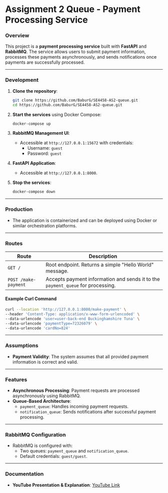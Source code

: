 # Assignment 2 Queue - Payment Processing Service

### Overview

This project is a **payment processing service** built with **FastAPI** and **RabbitMQ**. The service allows users to submit payment information, processes these payments asynchronously, and sends notifications once payments are successfully processed.

---

### Development

1. **Clone the repository**:
   ```bash
   git clone https://github.com/BaburG/SE4458-AS2-queue.git
   cd https://github.com/BaburG/SE4458-AS2-queue.git
   ```

2. **Start the services** using Docker Compose:
   ```bash
   docker-compose up
   ```

3. **RabbitMQ Management UI**:
   - Accessible at `http://127.0.0.1:15672` with credentials:
     - Username: `guest`
     - Password: `guest`

4. **FastAPI Application**:
   - Accessible at `http://127.0.0.1:8000`.

5. **Stop the services**:
   ```bash
   docker-compose down
   ```

---

### Production

- The application is containerized and can be deployed using Docker or similar orchestration platforms.

---

### Routes

| **Route**               | **Description**                                                                 |
|--------------------------|---------------------------------------------------------------------------------|
| `GET /`                 | Root endpoint. Returns a simple "Hello World" message.                          |
| `POST /make-payment`    | Accepts payment information and sends it to the `payment_queue` for processing. |

#### Example Curl Command
```bash
curl --location 'http://127.0.0.1:8000/make-payment' \
--header 'Content-Type: application/x-www-form-urlencoded' \
--data-urlencode 'user=user-back-end Buckinghamshire Tuna' \
--data-urlencode 'paymentType=72326079' \
--data-urlencode 'cardNo=824'
```

---

### Assumptions

- **Payment Validity**: The system assumes that all provided payment information is correct and valid.

---

### Features

- **Asynchronous Processing**: Payment requests are processed asynchronously using RabbitMQ.
- **Queue-Based Architecture**:
  - `payment_queue`: Handles incoming payment requests.
  - `notification_queue`: Sends notifications after successful payment processing.

---

### RabbitMQ Configuration

- RabbitMQ is configured with:
  - Two queues: `payment_queue` and `notification_queue`.
  - Default credentials: `guest/guest`.

---

### Documentation

- **YouTube Presentation & Explanation**: [YouTube Link](https://youtu.be/8dTybm3kJK8)
